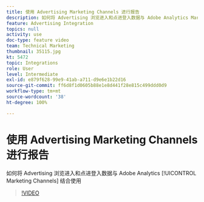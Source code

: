 ```yaml
---
title: 使用 Advertising Marketing Channels 进行报告
description: 如何将 Advertising 浏览进入和点进登入数据与 Adobe Analytics Marketing Channels 结合使用
feature: Advertising Integration
topics: null
activity: use
doc-type: feature video
team: Technical Marketing
thumbnail: 35115.jpg
kt: 5472
topic: Integrations
role: User
level: Intermediate
exl-id: e879f628-99e9-41ab-a711-d9e6e1b22d16
source-git-commit: ff6d8f1d0605b88e1e8d441f28e815c499ddd0d9
workflow-type: tm+mt
source-wordcount: '38'
ht-degree: 100%

---
```


# 使用 Advertising Marketing Channels 进行报告

如何将 Advertising 浏览进入和点进登入数据与 Adobe Analytics [!UICONTROL Marketing Channels] 结合使用

>[!VIDEO](https://video.tv.adobe.com/v/35115/?quality=12&learn=on)
